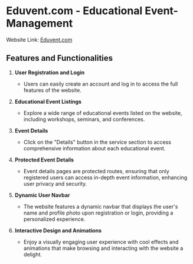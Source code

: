 # Eduvent.com - Educational Event-Management

Website Link: [Eduvent.com](https://educationa-event-management.web.app/)

## Features and Functionalities

1. **User Registration and Login**

   - Users can easily create an account and log in to access the full features of the website.

2. **Educational Event Listings**

   - Explore a wide range of educational events listed on the website, including workshops, seminars, and conferences.

3. **Event Details**

   - Click on the "Details" button in the service section to access comprehensive information about each educational event.

4. **Protected Event Details**

   - Event details pages are protected routes, ensuring that only registered users can access in-depth event information, enhancing user privacy and security.

5. **Dynamic User Navbar**

   - The website features a dynamic navbar that displays the user's name and profile photo upon registration or login, providing a personalized experience.

6. **Interactive Design and Animations**
   - Enjoy a visually engaging user experience with cool effects and animations that make browsing and interacting with the website a delight.
